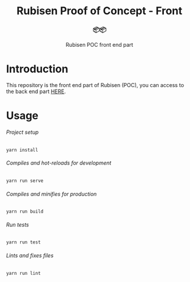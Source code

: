 <h1 align="center"> Rubisen Proof of Concept - Front <br></h1>
<div align="center">
  <h3>📦📦</h3>
  <p>Rubisen POC front end part</p>
</div>

# Introduction

This repository is the front end part of Rubisen (POC), you can access to the back end part [HERE](https://github.com/olivbau/rubisenPOC-API).

# Usage

###### Project setup
```console
yarn install
```

###### Compiles and hot-reloads for development
```console
yarn run serve
```

###### Compiles and minifies for production
```console
yarn run build
```

###### Run tests
```console
yarn run test
```

###### Lints and fixes files
```console
yarn run lint
```
